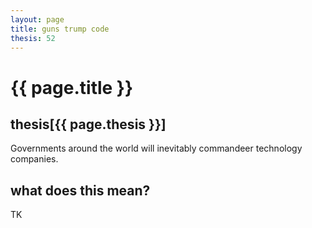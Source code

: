 ```yaml
---
layout: page
title: guns trump code
thesis: 52
---
```


<h1 id="html">{{ page.title }}</h1>

<h2 id="html">thesis[{{ page.thesis }}]</h2>

Governments around the world will inevitably commandeer technology companies.

<h2 id="html">what does this mean?</h2>

TK



